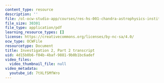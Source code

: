 ```yaml
---
content_type: resource
description: ''
file: /ol-ocw-studio-app/courses/res-hs-001-chandra-astrophysics-institute/7tXLfSMfWro_transcript.pdf
file_size: 30301
file_type: application/pdf
learning_resource_types: []
license: https://creativecommons.org/licenses/by-nc-sa/4.0/
ocw_type: OCWFile
resourcetype: Document
title: Investigation 2, Part 2 transcript
uid: 4d15b0b6-f04b-4baf-9881-9b0b1bc6adef
video_files:
  video_thumbnail_file: null
video_metadata:
  youtube_id: 7tXLfSMfWro
---
```

